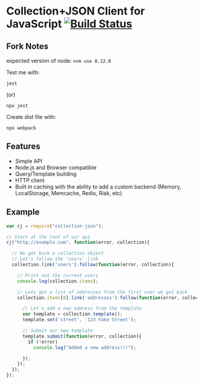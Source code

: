 Collection+JSON Client for JavaScript [![Build Status](https://secure.travis-ci.org/collection-json/collection-json.js.png)](http://travis-ci.org/collection-json/collection-json.js)
=====================================

Fork Notes
----------

expected version of node: `nvm use 8.12.0`

Test me with:

```
jest
```

(or)

```
npx jest
```

Create dist file with:

```
npx webpack
```


Features
--------

* Simple API
* Node.js and Browser compatible
* Query/Template building
* HTTP client
* Built in caching with the ability to add a custom backend (Memory, LocalStorage, Memcache, Redis, Riak, etc)


Example
-------

```js
var cj = require("collection-json");

// Start at the root of our api
cj("http://example.com", function(error, collection){

  // We get back a collection object
  // Let's follow the 'users' link
  collection.link('users').follow(function(error, collection){

    // Print out the current users
    console.log(collection.items);

    // Lets get a list of addresses from the first user we got back
    collection.items[0].link('addresses').follow(function(error, collection){

      // Let's add a new address from the template
      var template = collection.template();
      template.set('street', '123 Fake Street');

      // Submit our new template
      template.submit(function(error, collection){
        if (!error)
          console.log("Added a new address!!!");

      });
    });
  });
});
```
